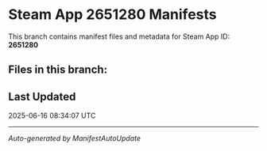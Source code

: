 # Steam App 2651280 Manifests

This branch contains manifest files and metadata for Steam App ID: **2651280**

## Files in this branch:

## Last Updated
2025-06-16 08:34:07 UTC

---
*Auto-generated by ManifestAutoUpdate*
